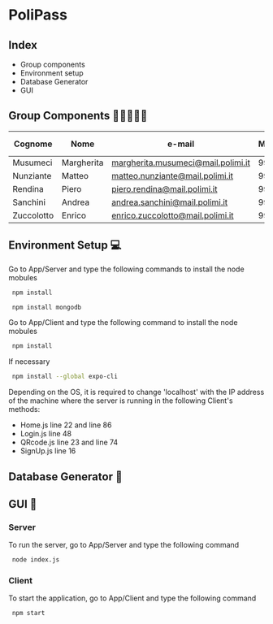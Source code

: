 # PoliPass

## Index

- Group components
- Environment setup 
- Database Generator
- GUI


## Group Components :family_man_boy_boy::family_man_girl:

| Cognome | Nome | e-mail | Matricola | Codice Persona
| ------ | ------ |----- |----- |----- |
| Musumeci | Margherita| margherita.musumeci@mail.polimi.it| 991549| 10600069
| Nunziante |  Matteo| matteo.nunziante@mail.polimi.it | 992518 | 10670132
| Rendina |Piero | piero.rendina@mail.polimi.it  | 991437 | 10629696
| Sanchini |  Andrea | andrea.sanchini@mail.polimi.it | 992072 | 10675541
| Zuccolotto |Enrico | enrico.zuccolotto@mail.polimi.it  | 993209 | 10666354

## Environment Setup :computer:

Go to App/Server and type the following commands to install the node mobules

```sh
 npm install
```
```sh
 npm install mongodb
```
Go to App/Client and type the following command to install the node mobules 

```sh
 npm install
```
If necessary 
```sh
 npm install --global expo-cli
```
Depending on the OS, it is required to change 'localhost' with the IP address of the machine where the server is running in the following Client's methods:

- Home.js line 22 and line 86
- Login.js line 48
- QRcode.js line 23 and line 74
- SignUp.js line 16

## Database Generator :floppy_disk:

## GUI :iphone:

### Server 
To run the server, go to App/Server and type the following command

```sh
 node index.js 
```
### Client 
To start the application, go to App/Client and type the following command

```sh
 npm start 
```
